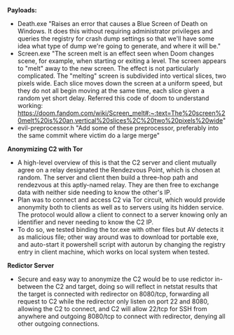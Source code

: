 **Payloads:**

  - Death.exe
    "Raises an error that causes a Blue Screen of Death on Windows. It does this without
    requiring administrator privileges and queries the registry for crash dump settings so that we'll have some idea 
    what type of dump we're going to generate, and where it will be."
  - Screen.exe
    "The screen melt is an effect seen when Doom changes scene, for example, when starting or exiting a level. The screen appears to "melt" away to the new screen. The
    effect is not particularly complicated. The "melting" screen is subdivided into vertical slices, two pixels wide. Each slice moves down the screen at a uniform
    speed, but they do not all begin moving at the same time, each slice given a random yet short delay.
    Referred this code of doom to understand working:
    https://doom.fandom.com/wiki/Screen_melt#:~:text=The%20screen%20melt%20is%20an,vertical%20slices%2C%20two%20pixels%20wide" 
  - evil-preprocessor.h 
    "Add some of these preprocessor, preferably into the same commit where victim do a large merge"
  
  
**Anonymizing C2 with Tor**
- A high-level overview of this is that the C2 server and client mutually agree on a relay designated the Rendezvous Point, which is chosen at random. The server and client then build a three-hop path and rendezvous at this aptly-named relay. They are then free to exchange data with neither side needing to know the other's IP. 
- Plan was to connect and access C2 via Tor circuit, which would provide anonymity both to clients as well as to servers using its hidden service. The protocol would allow a client to connect to a server knowing only an identifier and never needing to know the C2 IP.
- To do so, we tested binding the tor.exe with other files but AV detects it as malicious file; other way around was to download tor portable exe, and auto-start it powershell script with autorun by changing the registry entry in client machine, which works on local system when tested.


**Redictor Server**
- Secure and easy way to anonymize the C2 would be to use redictor in-between the C2 and target, doing so will reflect in netstat results that the target is connected with redirector on 8080/tcp, forwarding all request to C2 while the redirector only listen on port 22 and 8080, allowing the C2 to connect, and C2 will allow 22/tcp for SSH from anywhere and outgoing 8080/tcp to connect with redirector, denying all other outgoing connections.


